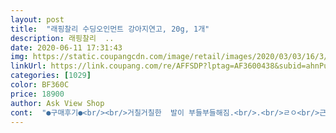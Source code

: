 ```yaml
---
layout: post 
title:  "래핑찰리 수딩오인먼트 강아지연고, 20g, 1개" 
description: 래핑찰리  ..
date: 2020-06-11 17:31:43 
img: https://static.coupangcdn.com/image/retail/images/2020/03/03/16/3/cc14f617-fdfe-41f7-bf4c-aac0fe292800.jpg 
linkUrl: https://link.coupang.com/re/AFFSDP?lptag=AF3600438&subid=ahnPublicAsk&pageKey=1313944828&itemId=2331793005&vendorItemId=70260975368&traceid=V0-113-67095c882b631819 
categories: [1029] 
color: BF360C 
price: 18900 
author: Ask View Shop 
cont:  "●구매후기●<br/><br/>거칠거칠한  발이 부들부들해짐.<br/>.<br/>ㄹㅇ<br/>근대 넥카라같은것도 해줘야 더 효과를 봄<br/>너무 빨아서 빨게진데에는 아직 효과는 없움<br/>더 써보니까 조금씩 붉은끼가 가라앉음<br/>발 마사지 해주는척 몰래 발라줄 수 있어서 편했어요!<br/>밤형태로된 연고도 많이 써봤는데 바를때 어쩔 수 없이 들어가는 힘때문에 강아지가 불편해했는데<br/>안그럼 바르고나서 또 빨아묵음<br/>울강아지 발바닥을너무많이핥아서  빨갛게 염증이 생기는것같아서요... <br/>  연고 찾다가 이상품  평이 좋아서 구매했어요.<br/>  한번발라줬는데  금방흡수되네요  가격은 좀 부담되긴하지만  효과를 기대하며 계속 발라보려구요^^<br/>이건 로션처럼 부드러워서 강아지가 불편해 하지않고<br/>이상하게 이연고는 햝지도 않아서 더 좋은것 같아요!<br/>일주일도 채 안발라줬는데 벌써 패드가 뽀송해져서 후기 씁니다!!<br/>자꾸 발을 빨고 발다닥이 넘 건조해서 발라줫더니 촉촉함<br/>잘못된 산책 교육때문에 패드에서 피도 나고 굳은살처럼 상처가 있었어요<br/>하루에 한번 발라줬고 향도 부담스럽지 않은 풀향?? 같은거에요<br/>" 
---
```

